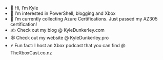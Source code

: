 - 👋 Hi, I’m Kyle
- 👀 I’m interested in PowerShell, blogging and Xbox
- 🌱 I’m currently collecting Azure Certifications. Just passed my AZ305 certification!
- ✍️ Check out my blog @ KyleDunkerley.com
- 🕸️ Check out my website @ KyleDunkerley.pro
- ⚡ Fun fact: I host an Xbox podcast that you can find @ TheXboxCast.co.nz

<!---
kyledunkerley/kyledunkerley is a ✨ special ✨ repository because its `README.md` (this file) appears on your GitHub profile.
You can click the Preview link to take a look at your changes.
--->
